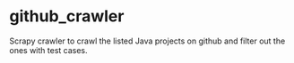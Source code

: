 # github_crawler
 Scrapy crawler to crawl the listed Java projects on github and filter out the ones with test cases.
